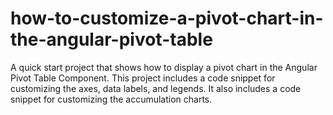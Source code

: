 # how-to-customize-a-pivot-chart-in-the-angular-pivot-table
A quick start project that shows how to display a pivot chart in the Angular Pivot Table Component. This project includes a code snippet for customizing the axes, data labels, and legends. It also includes a code snippet for customizing the accumulation charts.
